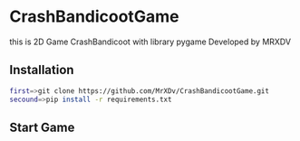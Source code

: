 # CrashBandicootGame
this is 2D Game CrashBandicoot with library pygame Developed by MRXDV
## Installation
```bash
first=>git clone https://github.com/MrXDv/CrashBandicootGame.git
secound=>pip install -r requirements.txt
```
## Start Game

